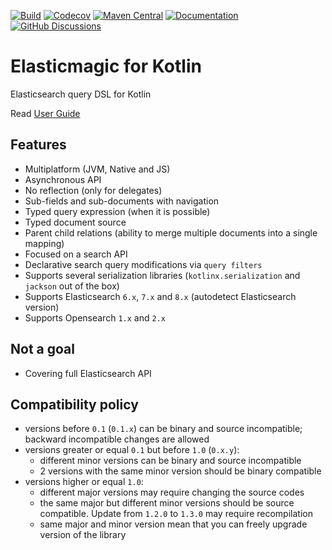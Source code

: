 [![Build](https://github.com/anti-social/elasticmagic-kt/actions/workflows/build.yaml/badge.svg)](https://github.com/anti-social/elasticmagic-kt/actions/workflows/build.yaml)
[![Codecov](https://codecov.io/gh/anti-social/elasticmagic-kt/branch/master/graph/badge.svg?token=ELH5YR0I9C)](https://codecov.io/gh/anti-social/elasticmagic-kt)
[![Maven Central](https://img.shields.io/maven-central/v/dev.evo.elasticmagic/elasticmagic)](https://maven-badges.herokuapp.com/maven-central/dev.evo.elasticmagic/elasticmagic)
[![Documentation](https://img.shields.io/badge/Documentation-latest-orange)](https://anti-social.github.io/elasticmagic-kt/)
[![GitHub Discussions](https://img.shields.io/github/discussions/anti-social/elasticmagic-kt?label=Ask%20a%20question)](https://github.com/anti-social/elasticmagic-kt/discussions/categories/q-a)

# Elasticmagic for Kotlin

Elasticsearch query DSL for Kotlin

Read [User Guide](https://anti-social.github.io/elasticmagic-kt/document/)

## Features

- Multiplatform (JVM, Native and JS)
- Asynchronous API
- No reflection (only for delegates)
- Sub-fields and sub-documents with navigation
- Typed query expression (when it is possible)
- Typed document source
- Parent child relations (ability to merge multiple documents into a single mapping)
- Focused on a search API
- Declarative search query modifications via `query filters`
- Supports several serialization libraries (`kotlinx.serialization` and `jackson` out of the box)
- Supports Elasticsearch `6.x`, `7.x` and `8.x` (autodetect Elasticsearch version)
- Supports Opensearch `1.x` and `2.x`

## Not a goal

- Covering full Elasticsearch API

## Compatibility policy

- versions before `0.1` (`0.1.x`) can be binary and source incompatible; backward incompatible changes are allowed
- versions greater or equal `0.1` but before `1.0` (`0.x.y`):
  - different minor versions can be binary and source incompatible
  - 2 versions with the same minor version should be binary compatible
- versions higher or equal `1.0`:
  - different major versions may require changing the source codes
  - the same major but different minor versions should be source compatible.
    Update from `1.2.0` to `1.3.0` may require recompilation
  - same major and minor version mean that you can freely upgrade version of the library